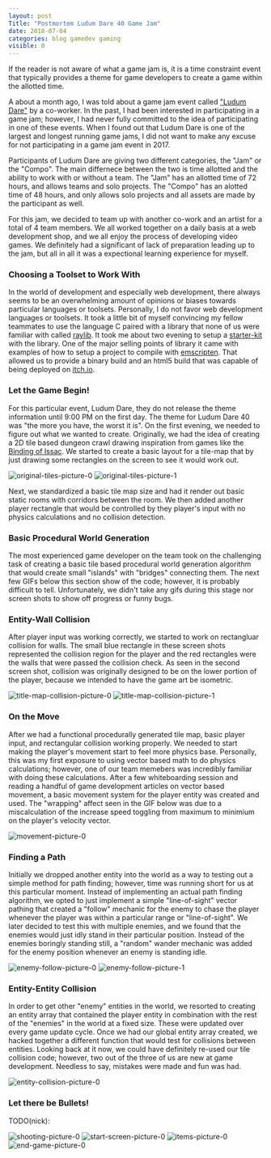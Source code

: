 ```yaml
---
layout: post
Title: "Postmortem Ludum Dare 40 Game Jam"
date: 2018-07-04
categories: blog gamedev gaming
visible: 0
---
```

If the reader is not aware of what a game jam is, it is a time constraint event that typically provides a theme for game
developers to create a game within the allotted time.

A about a month ago, I was told about a game jam event called ["Ludum Dare"][ld-jam] by a co-worker. In the past, I had been
interested in participating in a game jam; however, I had never fully committed to the idea of participating in one of these
events. When I found out that Ludum Dare is one of the largest and longest running game jams, I did not want to make any excuse
for not participating in a game jam event in 2017. 

Participants of Ludum Dare are giving two different categories, the "Jam" or the "Compo". The main differnece between the two
is time allotted and the ability to work with or without a team. The "Jam" has an allotted time of 72 hours, and allows teams
and solo projects. The "Compo" has an alotted time of 48 hours, and only allows solo projects and all assets are made by the
participant as well. 

For this jam, we decided to team up with another co-work and an artist for a total of 4 team members. We all worked together on 
a daily basis at a web development shop, and we all enjoy the process of developing video games. We definitely had a significant
of lack of preparation leading up to the jam, but all in all it was a expectional learning experience for myself.


### Choosing a Toolset to Work With
In the world of development and especially web development, there always seems to be an overwhelming amount of opinions or
biases towards particular languages or toolsets. Personally, I do not favor web development languages or toolsets. It took a
little bit of myself convincing my fellow teammates to use the language C paired with a library that none of us were familiar
with called [raylib][raylib-web]. It took me about two evening to setup a [starter-kit][raylib-starter-kit] with the library.
One of the major selling points of library it came with examples of how to setup a project to compile with
[emscripten][emscripten-compiler]. That allowed us to provide a binary build and an html5 build that was capable of being
deployed on [itch.io][depth-crawler-web].


### Let the Game Begin!
For this particular event, Ludum Dare, they do not release the theme information until 9:00 PM on the first day. The theme
for Ludum Dare 40 was "the more you have, the worst it is". On the first evening, we needed to figure out what we wanted to
create. Originally, we had the idea of creating a 2D tile based dungeon crawl drawing inspiration from games like the
[Binding of Issac][binding-of-isaac]. We started to create a basic layout for a tile-map that by just drawing some rectangles
on the screen to see it would work out.

![original-tiles-picture-0][original-tiles-0]
![original-tiles-picture-1][original-tiles-1]

Next, we standardized a basic tile map size and had it render out basic static rooms with corridors between the room. We then
added another player rectangle that would be controlled by they player's input with no physics calculations and no collision
detection.


### Basic Procedural World Generation
The most experienced game developer on the team took on the challenging task of creating a basic tile based procedural world 
generation algorithm that would create small "islands" with "bridges" connecting them. The next few GIFs below this section
show of the code; however, it is probably difficult to tell. Unfortunately, we didn't take any gifs during this stage nor
screen shots to show off progress or funny bugs.


### Entity-Wall Collision
After player input was working correctly, we started to work on rectangluar collision for walls. The small blue rectangle in
these screen shots represented the collision region for the player and the red rectangles were the walls that were passed the
collision check. As seen in the second screen shot, collision was originally designed to be on the lower portion of the player,
because we intended to have the game art be isometric.

![title-map-collision-picture-0][tile-map-collision-0]
![title-map-collision-picture-1][tile-map-collision-1]


### On the Move
After we had a functional procedurally generated tile map, basic player input, and rectangular collision working properly.
We needed to start making the player's movement start to feel more physics base. Personally, this was my first exposure to
using vector based math to do physics calculations; however, one of our team memebers was incredibly familiar with doing
these calculations. After a few whiteboarding session and reading a handful of game development articles on vector based
movement, a basic movement system for the player entity was created and used. The "wrapping" affect seen in the GIF below
was due to a miscalculation of the increase speed toggling from maximum to minimium on the player's velocity vector.

![movement-picture-0][movement-0]


### Finding a Path
Initially we dropped another entity into the world as a way to testing out a simple method for path finding; however, time
was running short for us at this particular moment. Instead of implementing an actual path finding algorithm, we opted to
just implement a simple "line-of-sight" vector pathing that created a "follow" mechanic for the enemy to chase the player
whenever the player was within a particular range or "line-of-sight". We later decided to test this with multiple enemies,
and we found that the enemies would just idly stand in their particular position. Instead of the enemies boringly standing
still, a "random" wander mechanic was added for the enemy position whenever an enemy is standing idle.

![enemy-follow-picture-0][enemy-follow-0]
![enemy-follow-picture-1][enemy-follow-1]


### Entity-Entity Collision
In order to get other "enemy" entities in the world, we resorted to creating an entity array that contained the player entity
in combination with the rest of the "enemies" in the world at a fixed size. These were updated over every game update cycle.
Once we had our global entity array created, we hacked together a different function that would test for collisions between 
entities. Looking back at it now, we could have definitely re-used our tile collision code; however, two out of the three of
us are new at game development. Needless to say, mistakes were made and fun was had.

![entity-collision-picture-0][entity-collision-0]

### Let there be Bullets!
TODO(nick):

![shooting-picture-0][shooting-0]
![start-screen-picture-0][start-screen]
![items-picture-0][items-0]
![end-game-picture-0][end-game]



[original-tiles-0]: 		http://i1055.photobucket.com/albums/s515/nkanedevn/original-tile_zpspxkhw4wm.png
[original-tiles-1]:			http://i1055.photobucket.com/albums/s515/nkanedevn/original-tile-map-1_zpskuusbsdr.png
[tile-map-collision-0]: 	http://i1055.photobucket.com/albums/s515/nkanedevn/collision-detection-0_zpsiqawp5ha.png
[tile-map-collision-1]:     http://i1055.photobucket.com/albums/s515/nkanedevn/collision-detection-1_zpsbpcrwl2t.png
[movement-0]:  				http://i1055.photobucket.com/albums/s515/nkanedevn/collision-detection_zps8zibtv7h.gif
[entity-collision-0]: 		http://i1055.photobucket.com/albums/s515/nkanedevn/enemy-collision_zpsyfy1ib12.png
[enemy-follow-0]: 			http://i1055.photobucket.com/albums/s515/nkanedevn/enemy-follow_zpspadiz6dq.gif
[enemy-follow-1]:			http://i1055.photobucket.com/albums/s515/nkanedevn/enemy-follow-and-random-state_zps4fhysakr.gif
[shooting-0]:				http://i1055.photobucket.com/albums/s515/nkanedevn/shooting-temp_zpsnshot0tq.gif
[start-screen]:				http://i1055.photobucket.com/albums/s515/nkanedevn/start_zpsqvly4lhd.gif
[items-0]:  				http://i1055.photobucket.com/albums/s515/nkanedevn/items_zps6r3ndnpv.gif
[end-game]:					http://i1055.photobucket.com/albums/s515/nkanedevn/depth-crawler_zpsuc3vf3hb.gif
[emscripten-compiler]: 		http://kripken.github.io/emscripten-site/
[ld-jam]:					https://ldjam.com/
[raylib-web]:				http://www.raylib.com/
[raylib-starter-kit]:		https://github.com/Hidden-Pixel/raylib-starter-kit
[depth-crawler-web]:		https://nkanedev.itch.io/depth-crawler
[binding-of-isaac]:			http://bindingofisaac.com/		
